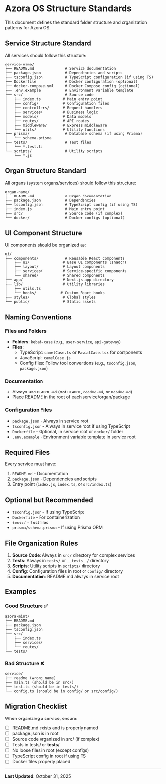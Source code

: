 # Azora OS Structure Standards

This document defines the standard folder structure and organization patterns for Azora OS.

## Service Structure Standard

All services should follow this structure:

```
service-name/
├── README.md              # Service documentation
├── package.json           # Dependencies and scripts
├── tsconfig.json          # TypeScript configuration (if using TS)
├── Dockerfile             # Docker configuration (optional)
├── docker-compose.yml     # Docker Compose config (optional)
├── .env.example           # Environment variable template
├── src/                   # Source code
│   ├── index.ts          # Main entry point
│   ├── config/           # Configuration files
│   ├── controllers/      # Request handlers
│   ├── services/         # Business logic
│   ├── models/           # Data models
│   ├── routes/           # API routes
│   ├── middleware/       # Express middleware
│   └── utils/            # Utility functions
├── prisma/                # Database schema (if using Prisma)
│   └── schema.prisma
├── tests/                 # Test files
│   └── *.test.ts
└── scripts/               # Utility scripts
    └── *.js
```

## Organ Structure Standard

All organs (system organs/services) should follow this structure:

```
organ-name/
├── README.md              # Organ documentation
├── package.json           # Dependencies
├── tsconfig.json          # TypeScript config (if using TS)
├── index.js               # Main entry point
├── src/                   # Source code (if complex)
└── docker/                # Docker configs (optional)
```

## UI Component Structure

UI components should be organized as:

```
ui/
├── components/            # Reusable React components
│   ├── ui/               # Base UI components (shadcn)
│   ├── layout/           # Layout components
│   ├── services/         # Service-specific components
│   └── shared/           # Shared components
├── app/                  # Next.js app directory
├── lib/                  # Utility libraries
│   ├── utils.ts
│   └── hooks/           # Custom React hooks
├── styles/               # Global styles
└── public/               # Static assets
```

## Naming Conventions

### Files and Folders
- **Folders**: `kebab-case` (e.g., `user-service`, `api-gateway`)
- **Files**: 
  - TypeScript: `camelCase.ts` or `PascalCase.tsx` for components
  - JavaScript: `camelCase.js`
  - Config files: Follow tool conventions (e.g., `tsconfig.json`, `package.json`)

### Documentation
- Always use `README.md` (not `README`, `readme.md`, or `Readme.md`)
- Place README in the root of each service/organ/package

### Configuration Files
- `package.json` - Always in service root
- `tsconfig.json` - Always in service root if using TypeScript
- `Dockerfile` - Optional, in service root or `docker/` folder
- `.env.example` - Environment variable template in service root

## Required Files

Every service must have:
1. `README.md` - Documentation
2. `package.json` - Dependencies and scripts
3. Entry point (`index.js`, `index.ts`, or `src/index.ts`)

## Optional but Recommended

- `tsconfig.json` - If using TypeScript
- `Dockerfile` - For containerization
- `tests/` - Test files
- `prisma/schema.prisma` - If using Prisma ORM

## File Organization Rules

1. **Source Code**: Always in `src/` directory for complex services
2. **Tests**: Always in `tests/` or `__tests__/` directory
3. **Scripts**: Utility scripts in `scripts/` directory
4. **Config**: Configuration files in root or `config/` directory
5. **Documentation**: README.md always in service root

## Examples

### Good Structure ✅
```
azora-mint/
├── README.md
├── package.json
├── tsconfig.json
├── src/
│   ├── index.ts
│   ├── services/
│   └── routes/
└── tests/
```

### Bad Structure ❌
```
service/
├── readme (wrong name)
├── main.ts (should be in src/)
├── test.ts (should be in tests/)
└── config.ts (should be in config/ or src/config/)
```

## Migration Checklist

When organizing a service, ensure:
- [ ] README.md exists and is properly named
- [ ] package.json is in root
- [ ] Source code organized in src/ (if complex)
- [ ] Tests in tests/ or __tests__/
- [ ] No loose files in root (except configs)
- [ ] TypeScript config in root if using TS
- [ ] Docker files properly placed

---

**Last Updated**: October 31, 2025

